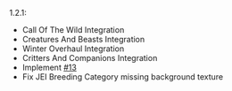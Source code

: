 1.2.1:
- Call Of The Wild Integration
- Creatures And Beasts Integration
- Winter Overhaul Integration
- Critters And Companions Integration
- Implement [#13](https://github.com/Christofmeg/JustEnoughBreeding/issues/13)
- Fix JEI Breeding Category missing background texture